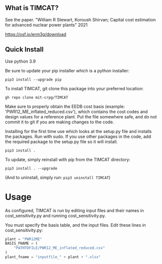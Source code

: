 ## What is TIMCAT?

See the paper.
"William R Stewart, Koroush Shirvan; Capital cost estimation for advanced nuclear power plants" 2021

https://osf.io/erm3g/download

## Quick Install

Use python 3.9

Be sure to update your pip installer which is a python installer:

``pip3 install --upgrade pip``

To install TIMCAT, git clone this package into your preferred location:

``gh repo clone mit-crpg/TIMCAT``

Make sure to properly obtain the EEDB cost basis (example: 'PWR12_ME_inflated_reduced.csv'), which contains the cost
codes and design values for a reference plant. Put the file somewhere safe, and do not commit it to git if you are making changes to the code.

Installing for the first time use which looks at the setup.py file and installs the packages. Run with sudo. If you use
other packages in the code, add the required package to the setup.py file so it will install.

``pip3 install .``

To update, simply reinstall with pip from the TIMCAT directory:

``pip3 install . --upgrade``

(And to uninstall, simply run: ``pip3 uninstall TIMCAT``)

# Usage
As configured, TIMCAT is run by editing input files and their names in cost_sensitivity.py and running
cost_sensitivity.py. 

You must specify the basis table, and the input files. Edit these lines in cost_sensitivity.py:

```python
plant = "PWR12ME"
BASIS_FNAME = (
    "PATHTOFILE/PWR12_ME_inflated_reduced.csv"
)
plant_fname = "inputfile_" + plant + ".xlsx"
```


